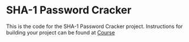# SHA-1 Password Cracker

This is the code for the SHA-1 Password Cracker project. Instructions for building your project can be found at [Course](https://www.freecodecamp.org/learn/information-security/information-security-projects/sha-1-password-cracker)
